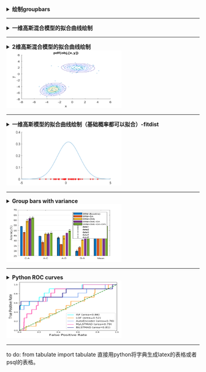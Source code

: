 <details><summary><strong>   绘制groupbars  </strong></summary><blockquote>
<details><summary><strong>   Code  </strong></summary><blockquote>
  
```matlab
wa=[37.6,40.4;75.4,92.9];
aw=[29.8,53.5;79.3,88.1];
figure
bar(wa,'grouped')

set (gcf,'Position',[100,100,300,150], 'color','w')
set(gca, 'YGrid', 'on', 'XGrid', 'off')
xticklabels({'SURF','DeCaf6'})
ylabel('Accuracy (%)')
ylim([20,100])
legend('SVM', 'DGSA')

figure
bar(aw,'grouped')

set (gcf,'Position',[100,100,300,150], 'color','w')
set(gca, 'YGrid', 'on', 'XGrid', 'off')
xticklabels({'SURF','DeCaf6'})
ylabel('Accuracy (%)')
ylim([20,100])
```

</blockquote></details>

<details open><summary><strong>   Figure  </strong></summary>  
<div align=left><img src ="https://github.com/zhaojiachen1994/Frequently-used-code-blocks/blob/master/Figures/groupedbar.png" width="300" height="150"/></div>
</details>

</blockquote></details>



-----------------------------------------------------------------------------------------------------------------------------------

<details><summary><strong>   一维高斯混合模型的拟合曲线绘制  </strong></summary><blockquote>
ref: 
  [1]  https://blog.csdn.net/miao_9/article/details/53511487
  [2]  官方文档-gmdistribution
  
<details><summary><strong>   Code  </strong></summary><blockquote>

```matlab
  % GENERATE DATAS
  p = [0.4 0.6]; % p is the proportion of two-component Gaussian distribution
  mu = [0; 5]
  sigma =[0.8]
  gm = gmdistribution(mu,sigma,p)
  rng('default'); % For reproducibility
  [X,compIdx] = random(gm,100);
  numIdx1 = sum(compIdx == 1)

  % FIT THE DATA WITH GMM MODEL
  options = statset('Display','final');
  obj = gmdistribution.fit(X,2,'Options',options);

  %PLOT THE CURVE AND RAW DATA
  figure
  fun = @(x)pdf(obj, [x]);
  t = linspace(-5,10)';
  hold on
  plot(t, fun(t))
  plot(X,0,'r*')
```
</details>

<details open><summary><strong>   Figure  </strong></summary>  
<div align=left><img src ="https://github.com/zhaojiachen1994/Frequently-used-code-blocks/blob/master/Figures/1d-gmm.png" width="300" height="150"/></div>
</details>

</blockquote></details>

-----------------------------------------------------------------------------------------------------------------------------------

<details> 
    <summary><strong>   2维高斯混合模型的拟合曲线绘制   </strong></summary>

```matlab
  % GENERATE DATAS
  p = [0.4 0.6]; % p is the proportion of two-component Gaussian distribution
  mu = [1 2;-3 -5];% for 2 dimension
  sigma = cat(3,[2 .5],[1 1]); % shared diagonal covariance matrix for 2 dimensions
  gm = gmdistribution(mu,sigma,p)
  rng('default'); % For reproducibility
  [X,compIdx] = random(gm,200);
  numIdx1 = sum(compIdx == 1)

  % FIT THE DATA WITH GMM MODEL
  options = statset('Display','final');
  obj = gmdistribution.fit(X,2,'Options',options);

  %PLOT THE CURVE AND RAW DATA
  scatter(X(:,1),X(:,2),10,'.')
  hold on
  h = ezcontour(@(x,y)pdf(obj,[x y]),[-8 6],[-8 6]);
  hold off
```
</details>

<div align=left><img src ="https://github.com/zhaojiachen1994/Frequently-used-code-blocks/blob/master/Figures/2d-gmm.png" width="300" height="150"/></div>

------------------------------------------------------------------------------------------------------------------------------------


<details> 
    <summary><strong>   一维高斯模型的拟合曲线绘制（基础概率都可以拟合）-fitdist   </strong></summary>

```matlab
rng('default'); % For reproducibility
figure
hold on 
num=30;
s1 = normrnd(0,1,num,1)
pd_s1 = fitdist(s1, 'Normal');
t = -5:0.1:15;
y = pdf(pd_s1,t);
plot(t,y,'LineWidth',0.5)
plot(s1,zeros(num,1),    's',    'MarkerFaceColor','b',  'MarkerEdgeColor','b',   'MarkerSize', 5)
```
</details>

<div align=left><img src ="https://github.com/zhaojiachen1994/Frequently-used-code-blocks/blob/master/Figures/1d-gaussian-fit.png" width="300" height="150"/></div>

----------------------------------------------------------------------------------------------------------------------------------------

<details> 
    <summary><strong>   Group bars with variance   </strong></summary>

```matlab
%1. acc of srm only
Acc1=[53.94, 44.24, 42.69, 29.74, 46.40];
Var1=[0.24, 0.30, 1.20 ,1.25, 0.73];
% 2. acc of srm+distribution alignment
Acc2=[48.1, 38.57, 36.43, 33.32, 43.88];
Var2=[1.85, 1.50, 0.24, 0.82, 0.92];
%3. acc of dgfk+srm
Acc3=[59.33,46.66,44.84,40.54, 50.76];
Var3=[1.38,1.28,3.16,0.26,1.07];
%4. acc of dgfk+da+srm
Acc4=[61.67,46.37,47.51,44.98,53.19];
Var4=[1.57,0.88,0.86,0.22,0.77];

%5. acc of all
Acc5=[62.2,47.2,49.7,44.6, 54.10]
Var5=[1.38,1.78,1,0.26,0.70]

Acc=[Acc1;Acc2;Acc3;Acc4;Acc5]';
figure
set (gcf,'Position',[300,300,550,350], 'color','w')
bar(Acc,'grouped')
set(gca, 'YGrid', 'on', 'XGrid', 'off')
xticklabels({'C-A','A-C','A-D','D-A','Mean'})
set (gca,'position',[0.1,0.1,0.8,0.8] )
legend('SRM (Baseline)', 'SRM+DA', 'SRM+DML', 'SRM+DML+DA','SRM+DML+DA+DPL')
ylabel('Accuracy (%)')
ylim([25,70])

e=[Var1;Var2;Var3;Var4;Var5]';
hold on 
numgroups = size(e,1);
numbars = size(e,2);
groupwidth = min(0.8, numbars/(numbars+1.5));
for i = 1:numbars
    x = (1:numgroups) - groupwidth/2 + (2*i-1)* groupwidth / (2*numbars); %aligning error bar with individual bar
    h = errorbar (x, Acc(:,i), e(:,i),'k','linestyle','none','lineWidth',0.5,'CapSize',5);
end
```
</details>

<div align=left><img src ="https://github.com/zhaojiachen1994/Frequently-used-code-blocks/blob/master/Figures/barwithvars.png" width="300" height="150"/></div>

----------------------------------------------------------------------------------------------------------------------------------------

<details>
<summary><strong>   Python ROC curves  </strong></summary>
  
 ```python
    
    def plotroc(self, scoresdf):
        # scoresdf is Dataframe with detetors(classifier) name as column name, y_pred as df.data
        # print(scoresdf.head())
        y_true= scoresdf['y_true']
        fpr = dict()
        tpr = dict()
        roc_auc = dict()

        f = plt.figure()
        lw = 2
        colors = cycle(['aqua', 'darkorange', 'cornflowerblue', 'deeppink','navy' ])
        for det,color in zip(detectors, colors):
            fpr[det.name], tpr[det.name], _ = roc_curve(y_true=y_true, y_score=scoresdf[det.name])
            roc_auc[det.name] = round(auc(fpr[det.name], tpr[det.name]), 2)
            plt.plot(fpr[det.name], tpr[det.name], color=color, lw=lw, label=f'{det.name} (area={roc_auc[det.name]})')
        print(roc_auc)
        plt.plot([0, 1], [0, 1], color='green', lw=lw, linestyle='--')
        plt.xlim([0.0, 1.0])
        plt.ylim([0.0, 1.05])
        plt.xlabel('False Positive Rate', fontsize=16)
        plt.ylabel('True Positive Rate', fontsize=16)
        plt.title(f'{self.datasets[0].data[0].name}')
        plt.legend(loc="lower right", fontsize=12)

        plt.show()
        f.savefig(f"roc_{self.datasets[0].data[0].name}.pdf", bbox_inches='tight')
 ```
 
</details>

<div align=left><img src ="https://github.com/zhaojiachen1994/Frequently-used-code-blocks/blob/master/Figures/rocplot.png" width="300" height="150"/></div>

-----------------------------------------------------------------------------------------------------------------------------------

to do: from tabulate import tabulate 直接用python将字典生成latex的表格或者psql的表格。
